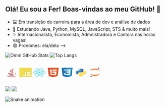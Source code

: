 ## Olá! Eu sou a Fer! Boas-vindas ao meu GitHub! 👋


- 💻 Em transição de carreira para a área de dev e análise de dados
- 🌱 Estudando Java, Python, MySQL, JavaScript, STS & muito mais!
- ✨ Internacionalista, Economista, Admnistradora e Cantora nas horas vagas!
- 😄 Pronomes: ela/dela
-->


![Omni GitHub Stats](https://github-readme-stats.vercel.app/api?username=ferviotto&repo=ferviotto&show_icons=true&theme=omni)
![Top Langs](https://github-readme-stats.vercel.app/api/top-langs/?username=ferviotto&repo=ferviorro&layout=compact&theme=omni)

<div style="display: inline_block"><br>
  <img align="center" alt="Fer-Java" height="30" width="40" src="https://raw.githubusercontent.com/devicons/devicon/master/icons/java/java-plain.svg">
  <img align="center" alt="Fer-Js" height="30" width="40" src="https://raw.githubusercontent.com/devicons/devicon/master/icons/javascript/javascript-plain.svg">
  <img align="center" alt="Fer-React" height="30" width="40" src="https://raw.githubusercontent.com/devicons/devicon/master/icons/react/react-original.svg">
  <img align="center" alt="Fer-HTML" height="30" width="40" src="https://raw.githubusercontent.com/devicons/devicon/master/icons/html5/html5-original.svg">
  <img align="center" alt="Fer-CSS" height="30" width="40" src="https://raw.githubusercontent.com/devicons/devicon/master/icons/css3/css3-original.svg">
  <img align="center" alt="Fer-Python" height="30" width="40" src="https://raw.githubusercontent.com/devicons/devicon/master/icons/python/python-original.svg">
  <img align="center" alt="Fer-Jupyter" height="30" width="40" src="https://raw.githubusercontent.com/devicons/devicon/master/icons/jupyter/jupyter-original.svg">
</div>

##

<div> 
  <a href = "mailto:fernandavdgobbi@gmail.com"><img src="https://img.shields.io/badge/-Gmail-%23333?style=for-the-badge&logo=gmail&logoColor=white" target="_blank"></a>
  <a href="https://www.linkedin.com/in/fernanda-viotto-de-gobbi " target="_blank"><img src="https://img.shields.io/badge/-LinkedIn-%230077B5?style=for-the-badge&logo=linkedin&logoColor=white" target="_blank"></a> 
</div>

![Snake animation](https://github.com/ferviotto/ferviotto/blob/output/github-contribution-grid-snake.svg)
